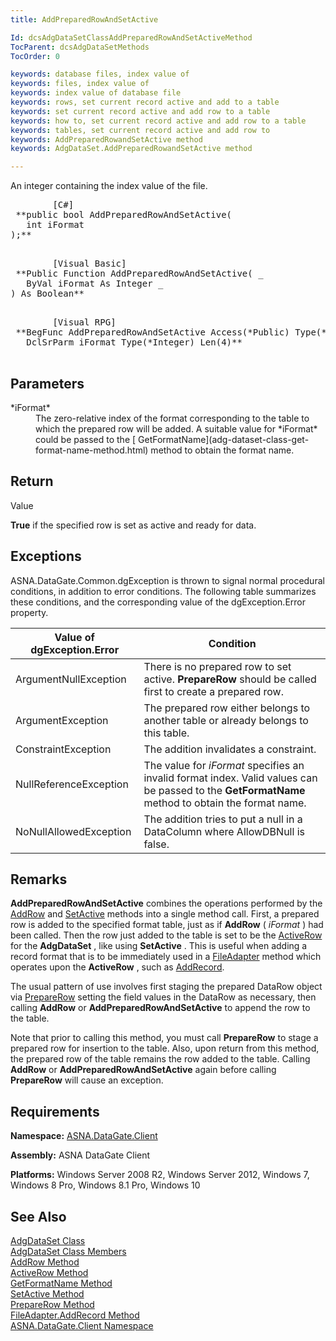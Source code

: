 ```yaml
---
title: AddPreparedRowAndSetActive

Id: dcsAdgDataSetClassAddPreparedRowAndSetActiveMethod
TocParent: dcsAdgDataSetMethods
TocOrder: 0

keywords: database files, index value of
keywords: files, index value of
keywords: index value of database file
keywords: rows, set current record active and add to a table
keywords: set current record active and add row to a table
keywords: how to, set current record active and add row to a table
keywords: tables, set current record active and add row to
keywords: AddPreparedRowandSetActive method
keywords: AdgDataSet.AddPreparedRowandSetActive method

---
```


An integer containing the index value of the file.
<pre class="prettyprint">
        <span class="lang">[C#]</span>
 **public bool AddPreparedRowAndSetActive(
   int iFormat
);** 
      </pre>
<pre class="prettyprint">
        <span class="lang">[Visual Basic] </span>
 **Public Function AddPreparedRowAndSetActive( _
   ByVal iFormat As Integer _
) As Boolean** 
      </pre>
<pre class="prettyprint">
        <span class="lang">[Visual RPG]</span>
 **BegFunc AddPreparedRowAndSetActive Access(*Public) Type(*Boolean)
   DclSrParm iFormat Type(*Integer) Len(4)** 
      </pre>

## Parameters

<dl>
        <dt>
          <span> *iFormat* 
          </span>
        </dt>
        <dd>
          <span>The zero-relative index of 
  the format corresponding to the table to which the prepared row will be added. 
   A suitable value for<span> *iFormat* </span> could be passed to the [
								GetFormatName](adg-dataset-class-get-format-name-method.html) 
  method to obtain the format name.</span>
        </dd>
</dl>

## Return 
Value

<span><span> **True** </span> if the specified row is set as active and ready for data.</span> 
## Exceptions

ASNA.DataGate.Common.dgException is thrown to signal normal procedural conditions, in addition to error conditions. The following table summarizes these conditions, and the corresponding value of the dgException.Error property.
<br />



| Value of dgException.Error | Condition |
| ---- | ---- |
| ArgumentNullException | There is no prepared row to set active. **PrepareRow** should be called first to create a prepared row. |
| ArgumentException | The prepared row either belongs to another table or already belongs to this table. |
| ConstraintException | The addition invalidates a constraint. |
| NullReferenceException | The value for *iFormat* specifies an invalid format index. Valid values can be passed to the **GetFormatName** method to obtain the format name. |
| NoNullAllowedException | The addition tries to put a null in a DataColumn where AllowDBNull is false. |



## Remarks

**AddPreparedRowAndSetActive** combines the operations performed by the [AddRow](adg-dataset-class-add-row-methods.html) and [SetActive](adg-dataset-class-set-active-methods.html) methods into a single method call. First, a prepared row is added to the specified format table, just as if **AddRow** ( *iFormat* ) had been called. Then the row just added to the table is set to be the [ ActiveRow](adg-dataset-class-active-row-property.html) for the **AdgDataSet** , like using **SetActive** . This is useful when adding a record format that is to be immediately used in a [ FileAdapter](file-adapter-class.html) method which operates upon the **ActiveRow** , such as [AddRecord](file-adapter-class-add-record-method.html).

The usual pattern of use involves first staging the prepared DataRow object via [PrepareRow](adg-dataset-class-prepare-row-method-main.html) setting the field values in the DataRow as necessary, then calling <span> **AddRow** </span> or <span> **AddPreparedRowAndSetActive** </span> to append the row to the table.

<span>Note</span> that prior to calling this method, you must call <span> **PrepareRow** </span> to stage a prepared row for insertion to the table. Also, upon return from this method, the prepared row of the table remains the row added to the table. Calling <span> **AddRow** </span> or <span> **AddPreparedRowAndSetActive** </span> again before calling <span> **PrepareRow** </span> will cause an exception.
## Requirements

<span> **Namespace:** [ASNA.DataGate.Client](datagate-client-namespace.html) </span> 

<span> **Assembly:** ASNA DataGate Client</span> 

**Platforms:** Windows Server 2008 R2, Windows Server 2012, Windows 7, Windows 8 Pro, Windows 8.1 Pro, Windows 10
## See Also


[AdgDataSet Class](adg-dataset-class.html)
      <br />
[AdgDataSet Class Members](adg-dataset-members.html)
      <br />
[AddRow Method](adg-dataset-class-add-row-methods.html)
      <br />
[ActiveRow Method](adg-dataset-class-active-row-property.html)
      <br />
[GetFormatName Method](adg-dataset-class-get-format-name-method.html)
      <br />
[SetActive Method](adg-dataset-class-set-active-methods.html)
      <br />
[PrepareRow Method](adg-dataset-class-prepare-row-method-main.html)
      <br />
[FileAdapter.AddRecord Method](file-adapter-class-add-record-method.html)
      <br />
[ASNA.DataGate.Client Namespace](datagate-client-namespace.html)

